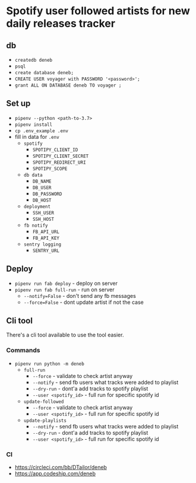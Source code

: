 # Spotify user followed artists for new daily releases tracker

## db

- `createdb deneb`
- `psql`
- `create database deneb;`
- `CREATE USER voyager with PASSWORD '<password>';`
- `grant ALL ON DATABASE deneb TO voyager ;`

## Set up

- `pipenv --python <path-to-3.7>`
- `pipenv install`
- `cp .env_example .env`
- fill in data for `.env`
  - `spotify`
    - `SPOTIPY_CLIENT_ID`
    - `SPOTIPY_CLIENT_SECRET`
    - `SPOTIPY_REDIRECT_URI`
    - `SPOTIPY_SCOPE`
  - `db data`
    - `DB_NAME`
    - `DB_USER`
    - `DB_PASSWORD`
    - `DB_HOST`
  - `deployment`
    - `SSH_USER`
    - `SSH_HOST`
  - `fb notify`
    - `FB_API_URL`
    - `FB_API_KEY`
  - `sentry logging`
    - `SENTRY_URL`

## Deploy

- `pipenv run fab deploy` - deploy on server
- `pipenv run fab full-run` - run on server
  - `--notify=False` - don't send any fb messages
  - `--force=False` - dont update artist if not the case

## Cli tool

There's a cli tool available to use the tool easier.

### Commands

- `pipenv run python -m deneb`
  - `full-run`
    - `--force` - validate to check artist anyway
    - `--notify` - send fb users what tracks were added to playlist
    - `--dry-run` - dont'a add tracks to spotify playlist
    - `--user <spotify_id>` - full run for specific spotify id
  - `update-followed`
    - `--force` - validate to check artist anyway
    - `--user <spotify_id>` - full run for specific spotify id
  - `update-playlists`
    - `--notify` - send fb users what tracks were added to playlist
    - `--dry-run` - dont'a add tracks to spotify playlist
    - `--user <spotify_id>` - full run for specific spotify id

### CI
 - https://circleci.com/bb/DTailor/deneb
 - https://app.codeship.com/deneb